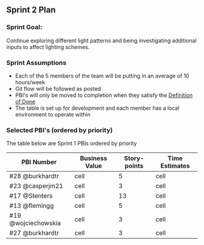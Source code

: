 ## Sprint 2 Plan

### Sprint Goal:

Continue exploring different light patterns and being investigating additional inputs to affect lighting schemes.

### Sprint Assumptions

* Each of the 5 members of the team will be putting in an average of 10 hours/week
* Git flow will be followed as posted
* PBI's will only be moved to completion when they satisfy the [Definition of Done](/msoe.edu/sdl/sd21/sisyphus/msoe-sisbot/-/wikis/Process/Definition%20of%20Done)
* The table is set up for development and each member has a local environment to operate within

### Selected PBI's (ordered by priority)

The table below are Sprint 1 PBIs ordered by priority

| PBI Number | Business Value | Story-points | Time Estimates
| ---------- | -------------- | ------------ | -------------- |
| #28 @burkhardtr | cell | 5 | cell |
| #23 @casperjm21 | cell | 3 | cell |
| #17 @Stenters | cell | 13 | cell |
| #13 @flemingg | cell | 5 | cell |
| #19 @wojciechowskia | cell | 3 | cell |
| #27 @burkhardtr | cell | 3 | cell |